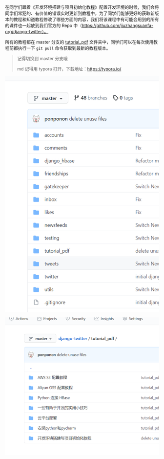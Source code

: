 在同学们跟着《开发环境搭建与项目初始化教程》配置开发环境的时候，我们会将同学们常犯的、有价值的错误实时更新到教程中，为了同学们能够更好的获取新版本的教程和知道教程修改了哪些方面的内容，我们将该课程中有可能会用到的所有的课件也一起放到我们官方的 Repo 中（https://github.com/jiuzhangsuanfa-org/django-twitter）。

所有的教程都在 master 分支的 [tutorial_pdf](https://github.com/jiuzhangsuanfa-org/django-twitter/tree/master/tutorial_pdf) 文件夹中，同学们可以在每次使用教程前都执行一下 `git pull` 命令获取到最新的教程版本。

> 记得切换到 master 分支哦
> 
> 
> md 记得用 typora 打开，下载地址：https://typora.io/

![image-20210812225121814](./imgs/image-20210812225121814.png)

![image-20210812225220907](./imgs/image-20210812225220907.png)